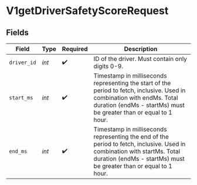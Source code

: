 # V1getDriverSafetyScoreRequest


## Fields

| Field                                                                                                                                                                                         | Type                                                                                                                                                                                          | Required                                                                                                                                                                                      | Description                                                                                                                                                                                   |
| --------------------------------------------------------------------------------------------------------------------------------------------------------------------------------------------- | --------------------------------------------------------------------------------------------------------------------------------------------------------------------------------------------- | --------------------------------------------------------------------------------------------------------------------------------------------------------------------------------------------- | --------------------------------------------------------------------------------------------------------------------------------------------------------------------------------------------- |
| `driver_id`                                                                                                                                                                                   | *int*                                                                                                                                                                                         | :heavy_check_mark:                                                                                                                                                                            | ID of the driver. Must contain only digits 0-9.                                                                                                                                               |
| `start_ms`                                                                                                                                                                                    | *int*                                                                                                                                                                                         | :heavy_check_mark:                                                                                                                                                                            | Timestamp in milliseconds representing the start of the period to fetch, inclusive. Used in combination with endMs. Total duration (endMs - startMs) must be greater than or equal to 1 hour. |
| `end_ms`                                                                                                                                                                                      | *int*                                                                                                                                                                                         | :heavy_check_mark:                                                                                                                                                                            | Timestamp in milliseconds representing the end of the period to fetch, inclusive. Used in combination with startMs. Total duration (endMs - startMs) must be greater than or equal to 1 hour. |
